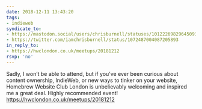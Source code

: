 ```yaml
---
date: 2018-12-11 13:43:20
tags:
- indieweb
syndicate_to:
- https://mastodon.social/users/chrisburnell/statuses/101222698296450938
- https://twitter.com/iamchrisburnell/status/1072487004087205893
in_reply_to:
- https://hwclondon.co.uk/meetups/20181212
rsvp: 'no'
---
```


Sadly, I won’t be able to attend, but if you’ve ever been curious about content ownership, IndieWeb, or new ways to tinker on your website, Homebrew Website Club London is unbelievably welcoming and inspired me a great deal. Highly recommended event! <a href="https://hwclondon.co.uk/meetups/20181212" rel="external">https://hwclondon.co.uk/meetups/20181212</a>
